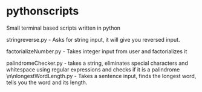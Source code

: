 # pythonscripts
Small terminal based scripts written in python

stringreverse.py - Asks for string input, it will give you reversed input.

factorializeNumber.py - Takes integer input from user and factorializes it

palindromeChecker.py - takes a string, eliminates special characters and whitespace using regular expressions and checks if it is a palindrome
\n\nlongestWordLength.py - Takes a sentence input, finds the longest word, tells you the word and its length.
